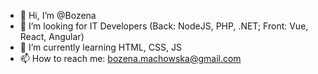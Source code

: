 - 👋 Hi, I’m @Bozena
- 👀 I’m looking for IT Developers (Back: NodeJS, PHP, .NET; Front: Vue, React, Angular)
- 🌱 I’m currently learning HTML, CSS, JS
- 📫 How to reach me: bozena.machowska@gmail.com 
